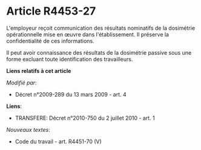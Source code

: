 # Article R4453-27

L'employeur reçoit communication des résultats nominatifs de la dosimétrie opérationnelle mise en œuvre dans l'établissement.
Il préserve la confidentialité de ces informations.

Il peut avoir connaissance des résultats de la dosimétrie passive sous une forme excluant toute identification des
travailleurs.

**Liens relatifs à cet article**

_Modifié par_:

  - Décret n°2009-289 du 13 mars 2009 - art. 4

**Liens**:

  - TRANSFERE: Décret n°2010-750 du 2 juillet 2010 - art. 1

_Nouveaux textes_:

  - Code du travail - art. R4451-70 (V)
